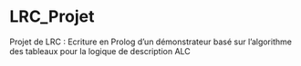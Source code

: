 # LRC_Projet
Projet de LRC : Ecriture en Prolog d’un démonstrateur basé sur l’algorithme des tableaux pour la logique de description ALC
